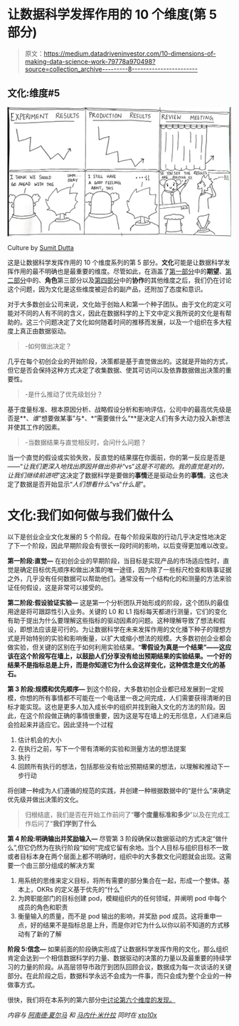 # 让数据科学发挥作用的 10 个维度(第 5 部分)

> 原文：<https://medium.datadriveninvestor.com/10-dimensions-of-making-data-science-work-79778a970498?source=collection_archive---------8----------------------->

## 文化:维度#5

![](img/ee22b74c6535f937b840ff418d50bd79.png)

Culture by [Sumit Dutta](https://www.instagram.com/amatuer_chitrakar/)

这是让数据科学发挥作用的 10 个维度系列的第 5 部分。**文化**可能是让数据科学发挥作用的最不明确也是最重要的维度。尽管如此，在涵盖了[第一部分](https://medium.com/the-innovation/10-dimensions-of-making-data-science-work-2057183f0770)中的**期望**、[第二部分](https://medium.com/the-innovation/10-dimensions-of-making-data-science-work-3be4358a991d)中的、**角色**第三部分以及[第四部分](https://medium.com/the-innovation/10-dimensions-of-making-data-science-work-part-4-6ae8a7a3823)中的**协作**的其他维度之后，我们仍在讨论这个问题，因为文化是这些维度被迎合的副产品，还附加了态度和意识。

对于大多数创业公司来说，文化始于创始人和第一个种子团队。由于文化的定义可能对不同的人有不同的含义，因此在数据科学的上下文中定义我所说的文化是有帮助的。这三个问题决定了文化如何随着时间的推移而发展，以及一个组织在多大程度上真正由数据驱动。

> -如何做出决定？

几乎在每个初创企业的开始阶段，决策都是基于直觉做出的。这就是开始的方式，但它是否会保持这种方式决定了收集数据、使其可访问以及依靠数据做出决策的重要性。

> -是什么推动了优先级划分？

基于度量标准、根本原因分析、战略假设分析和影响评估，公司中的最高优先级是否是**、*谁*“想要做某事”与*、*“需要做什么”**是决定人们有多大动力投入新想法并使其工作的因素。

> -当数据结果与直觉相反时，会问什么问题？

当一个直觉的假设或实验失败，反直觉的结果摆在你面前，你的第一反应是否是——“*让我们更深入地找出原因并做出弥补*“vs”*这是不可能的。我的直觉是对的，让我们继续前进吧*”这决定了数据科学是要做的**事情**还是驱动业务的**事情**。这也决定了数据是否开始显示“*人们想看什么*”vs“*什么是*”。

# 文化:我们如何做与我们做什么

以下是创业企业文化发展的 5 个阶段。在每个阶段采取的行动几乎决定性地决定了下一个阶段，因此早期阶段会有很长一段时间的影响，以后变得更加难以改变。

**第一阶段:直觉—** 在初创企业的早期阶段，当目标是实现产品的市场适应性时，直觉是确定目标优先顺序和做出决策的唯一途径，因为除了一些标尺检查和轶事证据之外，几乎没有任何数据可以帮助他们。通常没有一个结构化的和测量的方法来验证任何假设，这是非常可以接受的。

**第二阶段:假设验证实验—** 这是第一个分析团队开始形成的阶段，这个团队的最佳用途是将可跟踪性引入业务。关键的 L0 和 L1 指标每天都进行测量，它们的变化有助于提出为什么要理解这些指标的驱动因素的问题。这种理解导致了想法和假设，即想法应该是可行的。为让数据科学在未来发挥作用的文化播下种子的理想方式是开始特别的实验和影响衡量，以扩大或缩小想法的规模。大多数初创企业都会做实验，但关键的区别在于如何利用实验结果。“**零假设为真是一个结果”——这应该在这个阶段写在墙上，以鼓励人们分享没有给出预期结果的实验结果。**一个好的结果不是指标总是上升，而是你知道它为什么会这样变化**，这种信念是文化的基石。**

**第 3 阶段:规模和优先顺序—** 到这个阶段，大多数初创企业都已经发展到一定规模，你想的所有事情都不可能在一个电话里一夜之间完成，人们需要获得清晰的目标才能实现。这也是更多人加入成长中的组织并找到融入文化的方法的阶段。因此，在这个阶段做正确的事情很重要，因为这是写在墙上的无形信息，人们进来后会捡起来并适应它。因此坚持一个过程

1.  估计机会的大小
2.  在执行之前，写下一个带有清晰的实验和测量方法的想法提案
3.  执行
4.  回顾所有执行的想法，包括那些没有给出预期结果的想法，以理解和推动下一步行动

将创建一种成为人们遵循的规范的实践，并创建一种根据数据中的“是什么”来确定优先级并做出决策的文化。

> 归根结底，我们是否在开始工作前问了“**哪个度量标准和多少**”以及在完成工作后问了“**我们学到了什么**

**第 4 阶段:明确输出并奖励输入—** 尽管第 3 阶段确保以数据驱动的方式决定“做什么”,但它仍然为在执行阶段“如何”完成它留有余地。当个人目标与组织目标不一致或者目标本身在两个层面上都不明确时，组织中的大多数文化问题就会出现。这需要一个由三部分组成的解决方案

1.  用系统的思维来定义目标，将所有需要的部分集合在一起，形成一个整体。基本上，OKRs 的定义基于优先的“什么”
2.  为跨职能部门的目标创建 pod，模糊组织内的任何领域，并阐明 pod 中每个成员的角色和职责
3.  衡量输入的质量，而不是 pod 输出的影响，并奖励 pod 成员。这将重申一点，好的结果不是指标总是上升，而是你对它为什么以你以前不知道的方式移动有了新的了解

**阶段 5:信念—** 如果前面的阶段确实形成了让数据科学发挥作用的文化，那么组织肯定会达到一个相信数据科学的力量、数据驱动的决策的力量以及最重要的持续学习的力量的阶段。从高层领导市政厅到团队回顾会议，数据成为每一次谈话的关键部分。在此阶段之后，数据科学永远不会成为一件事，而只会成为整个企业的一种做事方式。

很快，我们将在本系列的第六部分[中讨论第六个维度的发现。](https://godaramkumar.medium.com/10-dimensions-of-making-data-science-work-part-6-a34aa698bf6f)

*内容与* [*阿南德·夏尔马*](https://medium.com/u/ce87d9792f4a?source=post_page-----2057183f0770--------------------------------) *和* [*马内什·米什拉*](https://medium.com/u/b25fb0a8be01?source=post_page-----2057183f0770--------------------------------) *同时在* [*xto10x*](https://medium.com/u/61021e800281?source=post_page-----2057183f0770--------------------------------)